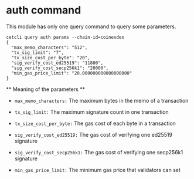 # auth command

This module has only one query command to query some parameters.

```
cetcli query auth params --chain-id=coinexdex
{
  "max_memo_characters": "512",
  "tx_sig_limit": "7",
  "tx_size_cost_per_byte": "20",
  "sig_verify_cost_ed25519": "11800",
  "sig_verify_cost_secp256k1": "20000",
  "min_gas_price_limit": "20.000000000000000000"
}
```

** Meaning of the parameters **

- `max_memo_characters:` The maximum bytes in the memo of a transaction

- `tx_sig_limit:` The maximum signature count in one transaction

- `tx_size_cost_per_byte:` The gas cost of each byte in a transaction

- `sig_verify_cost_ed25519:` The gas cost of verifying one ed25519 signature

- `sig_verify_cost_secp256k1:` The gas cost of verifying one secp256k1 signature

- `min_gas_price_limit:` The minimum gas price that validators can set

  


